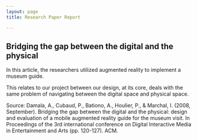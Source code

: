 ```yaml
---
layout: page
title: Research Paper Report

---
```



## Bridging the gap between the digital and the physical

In this article, the researchers utilized augmented reality to implement a museum guide.

This relates to our project between our design, at its core, deals with the same problem of navigating between the digital space and physical space.


Source: Damala, A., Cubaud, P., Bationo, A., Houlier, P., & Marchal, I. (2008, September). Bridging the gap between the digital and the physical: design and evaluation of a mobile augmented reality guide for the museum visit. In Proceedings of the 3rd international conference on Digital Interactive Media in Entertainment and Arts (pp. 120-127). ACM.
